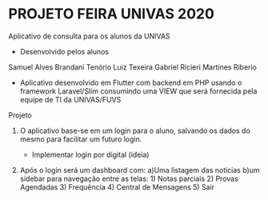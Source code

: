 # PROJETO FEIRA UNIVAS 2020
Aplicativo de consulta para os alunos da UNIVAS

- Desenvolvido pelos alunos 

Samuel Alves Brandani Tenório
Luiz Texeira
Gabriel Ricieri Martines Riberio

- Aplicativo desenvolvido em Flutter com backend em PHP usando o framework Laravel/Slim consumindo uma VIEW que será fornecida pela equipe de TI da UNIVAS/FUVS


Projeto

1) O aplicativo base-se em um login para o aluno, salvando os dados do mesmo para facilitar um futuro login.
    - Implementar login por digital (ideia)

2) Após o login será um dashboard com:
    a)Uma listagem das notícias
    b)um sidebar para navegação entre as telas:
        1) Notas parciais
        2) Provas Agendadas 
        3) Frequência
        4) Central de Mensagens
        5) Sair





